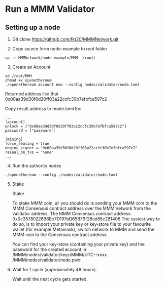 # Run a MMM Validator
## Setting up a node
1. Git clone https://github.com/fkt20/MMMNetwork.git

2. Copy source form node-example to root folder
```
cp -r MMMNetwork/node-example/MMM  /root/
```
3. Create an Account

```
cd /root/MMM
chmod +x openethereum
./openethereum account new --config nodes/validator/node.toml
```
Returned address like that 0x00aa39d30f0d20ff03a22ccfc30b7efbfca597c2

Copy result address to mode.toml
Ex:
```
...
[account]
unlock = ["0x00aa39d30f0d20ff03a22ccfc30b7efbfca597c2"]
password = ["password"]

[mining]
force_sealing = true
engine_signer = "0x00aa39d30f0d20ff03a22ccfc30b7efbfca597c2"
reseal_on_txs = "none"
...
```
4. Run the authority nodes
```
./openethereum --config ./nodes/validator/node.toml

```
5. Stake

    Stake

    To stake MMM coin, all you should do is sending your MMM coin to the MMM Consensus contract address over the MMM network from the validator address.
    The MMM Consensus contract address: 0x0c3578022696Ee7D197bD65B79f28ed85c2B1406
    The easiest way to do so, is to import your private key or key-store file to your favourite wallet (for example Metamask), switch network to MMM and send the MMM coin to the Consensus contract address.

    You can find your key-store (containing your private key) and the password for the created account in:
    /MMM/nodes/validator/keys/MMM/UTC--xxxx
    /MMM/nodes/validator/node.pwd

6. Wait for 1 cycle (approximately 48 hours).

    Wait until the next cycle gets started.
